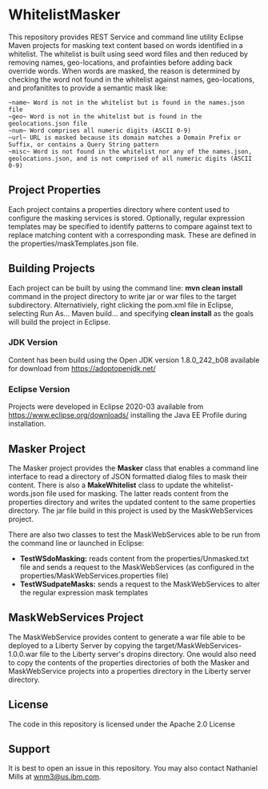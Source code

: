 # WhitelistMasker
This repository provides REST Service and command line utility Eclipse Maven projects for masking text content based on words identified in a whitelist.  The whitelist is built  using seed word files  and then reduced by removing names, geo-locations, and profainties before adding  back override words. When words are masked, the reason is determined by checking the word not found in the whitelist against names, geo-locations, and profanitites to provide a semantic mask like:
```
~name~ Word is not in the whitelist but is found in the names.json file
~geo~ Word is not in the whitelist but is found in the geolocations.json file
~num~ Word comprises all numeric digits (ASCII 0-9)
~url~ URL is masked because its domain matches a Domain Prefix or Suffix, or contains a Query String pattern
~misc~ Word is not found in the whitelist nor any of the names.json, geolocations.json, and is not comprised of all numeric digits (ASCII 0-9)
```

## Project Properties
Each project contains a  properties directory where content used to configure the masking services is stored. Optionally, regular expression templates may be specified to identify patterns to compare against text to replace matching content with a corresponding mask. These are defined in  the properties/maskTemplates.json file. 

## Building Projects
Each project can be  built by using the  command line: **mvn clean install** command in the project directory to write jar or war files to the target subdirectory. Alternativiely, right clicking the pom.xml file in Eclipse, selecting Run As... Maven build... and specifying  **clean  install** as the goals will build the project in Eclipse. 

### JDK Version
Content has been build using the Open  JDK version 1.8.0_242_b08 available  for download from https://adoptopenjdk.net/

### Eclipse Version
Projects  were developed in Eclipse 2020-03 available from  https://www.eclipse.org/downloads/ installing the Java EE Profile during installation.

## Masker Project
The Masker project provides the **Masker** class that enables a command  line interface to read a directory of JSON formatted dialog files to  mask their content. There is also a **MakeWhitelist** class to update the whitelist-words.json file used for  masking. The latter reads content from the properties directory and writes the updated content to the same properties directory. The jar file build in this project is used by the MaskWebServices project. 

There are also two classes to test  the MaskWebServices able to be run  from the command line or launched in Eclipse:
* **TestWSdoMasking:** reads content from the properties/Unmasked.txt file and sends a request to the MaskWebServices (as configured in the properties/MaskWebServices.properties file)
* **TestWSudpateMasks:** sends a request to the MaskWebServices to alter the regular expression mask templates

## MaskWebServices Project
The MaskWebService provides content  to generate a war file able  to be deployed to a Liberty Server by copying the target/MaskWebServices-1.0.0.war file to the Liberty server's dropins  directory. One would  also need to copy the contents of the properties directories of both the Masker and MaskWebService projects into a properties directory  in the Liberty server  directory.

## License
The  code  in this repository is licensed under the  Apache 2.0 License

## Support
It is best to open an issue in this repository. You may also contact Nathaniel Mills at wnm3@us.ibm.com.
